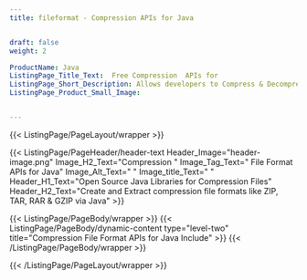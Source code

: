 ```yaml
---
title: fileformat - Compression APIs for Java


draft: false
weight: 2

ProductName: Java
ListingPage_Title_Text:  Free Compression  APIs for
ListingPage_Short_Description: Allows developers to Compress & Decompress popular archives via open source Java APIs
ListingPage_Product_Small_Image: 


---
```


{{< ListingPage/PageLayout/wrapper >}}

{{< ListingPage/PageHeader/header-text
Header_Image="header-image.png"
Image_H2_Text="Compression "
Image_Tag_Text=" File Format APIs for Java"
Image_Alt_Text=" "
Image_title_Text=" "
Header_H1_Text="Open Source Java Libraries for Compression Files"
Header_H2_Text="Create and Extract compression file formats like ZIP, TAR, RAR & GZIP via Java" >}}

{{< ListingPage/PageBody/wrapper >}}
{{< ListingPage/PageBody/dynamic-content type="level-two" title="Compression File Format APIs for Java Include" >}}
{{< /ListingPage/PageBody/wrapper >}}

{{< /ListingPage/PageLayout/wrapper >}}
